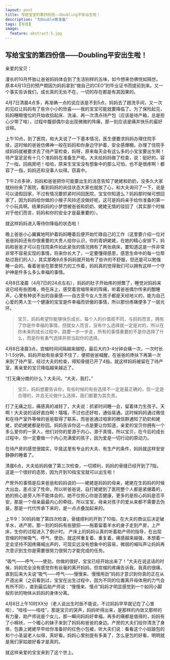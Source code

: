 ```yaml
---
layout: post
title: 写给宝宝的第四份信——Doubling平安出生啦！
description: "为Double做准备"
tags: [写信]
image:
  feature: abstract-5.jpg
---
```


## 写给宝宝的第四份信——Doubling平安出生啦！

亲爱的宝贝：

漫长的10月怀胎让爸爸妈妈体会到了生活别样的五味，如今想来仿佛恍如隔世。原本4月13日的预产期因为妈妈拿到“做自己的CEO”的毕业证书而提前到来。又一个事实告诉我们，成长真的无处不在，一切的存在都是有其因果的。

4月7日清晨4点多，再准确一点的说应该是不到5点，妈妈去了趟洗手间，又一次的见红让妈妈有了些许小小的欣喜——我的宝宝可能就要降临了。为了保险起见，妈妈睡眼惺忪的开始收拾起床、洗澡、再一次清点待产包（应该是待产箱，总是担心少带了啥），过程中腹部偶尔会出现微微的阵痛，那一刻应该是痛并快乐的最好诠释。

上午10点，到了医院，和大夫说了一下基本情况，医生便要求妈妈办理住院手续，这时候的爸爸仿佛神一般在妈妈和你身边守护着，安全感爆棚。办理了住院手续妈妈就被要求去了待产室检查，妈呀，原来每天会有这么多的小宝宝要出生啊！待产室足足有十几个准妈妈在准备生产呢。大夫给妈妈做了检查，说：挺好的，容了一指，回病房吧！哈哈，原来生宝宝没有想象中的那么可怕，也不是很疼啊！都容了一指，妈妈还和没事人似得。窃喜中。

下午2点多钟，妈妈和爸爸把你可能要出生的消息告知了姥姥和奶奶，没多久大家就纷纷来了医院，看到妈妈的尚佳状态大家也就放了心，和大夫询问了一下，说是可以请假回家，不过有情况要抓紧时间回医院，宝宝你知道么？妈妈那时候可想回家了，因为妈妈给你做的小猴子风铃还没做好呢，这可是妈妈亲手给你准备的第一个小玩具啊。结果妈妈的小梦想被爸爸和奶奶、姥姥无情的驳回了（其实那个时候对于他们而言，妈妈和你的安全才是最重要的）。

就这样妈妈进入等待你降临的状态啦！

晚上爸爸小心翼翼地呵护着妈妈睡着后便开始忙碌自己的工作（这里要介绍一位对爸爸妈妈还有你很重要的大贵人给你认识，你的青妍姥姥，在她的精心安排下，妈妈和爸爸才可以在住院条件如此紧张的情况拥有了两张病床，要知道这是一件非常非常不容易实现的事情，将来你长大了，一定要懂得感恩，感恩生命中的每一位帮助过我们的人），其实那晚9点多妈妈就开始有了些许的不舒服，但还是可以勉强睡一会的。看着爸爸在那里努力的工作着，妈妈真的觉得我们可以拥有这样一个守护神是件多么多么幸福的事情。

4月8日凌晨（4月7日的24点左右），妈妈的肚子开始疼的频繁了，睡觉对妈妈来说已经有些困难，倚在床上，感受着宫缩带来的阵痛，听着爸爸偶尔传来的酣睡声，心里有种说不出的自豪感——自古至今女人生孩子都是天经地义的，能为自己心爱的男人生一个健康的宝宝是件幸福而骄傲的事情，所以那份疼痛便多了一层光环。

> 宝贝，妈妈希望你能够快乐成长，每个人的价值观不同，与妈妈而言，拥有了你是件幸福的事情，但就女人而言，没有什么选择就一定是对的，所以在你未来的成长过程中，路要一步一步走，所有的事情重要的不是你选择了什么，而是你有勇气选择并担当起你的选择。

4月8日凌晨3点，宫缩时间间隔越来越短，最后大约3-4分钟会痛一次，一次时长1-1.5分钟。妈妈开始有些承受不住了，便把爸爸喊醒，在爸爸的搀扶下再第一次来到了待产室，经过大夫的检查，得知骨缝已开了4指，就这样妈妈被留在了待产室，离亲爱的宝贝降临越来越近了。

“打无痛分娩的针么？大夫问。“大夫，我打。”

> 宝贝，妈妈想要告诉你，有些时候的有些选择不一定是最正确的，但一定是合理的，并且无论做什么选择，我们都要为其负责。

打了无痛之后，痛感真的减轻了，大夫说：抓紧时间睡一会，留着体力生孩子。天啊！大夫说的话好直白啊！嘻嘻，不过也还好啦，通俗易通。这时候妈妈通过微信和在待产室外等候的爸爸取得了联系，而爸爸通过咱家的微信群通知了奶奶和姥姥，奶奶姥姥都是秒回。妈妈告诉你这一点是要让你知道，亲爱的宝贝你拥有一个多么爱你的一家人，他们对你的爱源于内心，源于真情，所以宝贝，在今后的成长过程中，你一定要做一个内心充满爱的孩子，因为爱是一切行动的原动力。

在待产房的感觉很踏实，毕竟这里有专业的大夫、有生产的条件，妈妈就这样安安静静的睡着了。

清晨6点，大夫给妈妈做了第三次检查，一切顺利，妈妈的骨缝已经开到了7指，这是一个很好的态势，因为开到10指宝宝就可以出生啦！

产房外的事情是后来爸爸和妈妈说的——姥姥是妈妈的母亲，姥姥在生妈妈的时候大出血，差点没了性命，所以听爸爸说，自打姥姥到了医院整个人都是紧绷着的，她的担心是旁人所不能体会的，她不仅担心你是否健康，更多的是担心妈妈是否平安，那是一个母亲最最内心的牵挂。所以宝宝，母亲对孩子的爱从来都不需要去伪装，那是一代代传承下来的，是一点点叠加起来的。

上午9：30妈妈做了第四次检查，骨缝顺利的开到了10指，在大夫的商议后决定破羊水，进产房。那一刻的妈妈有些狼狈——拖着留着羊水的身子走到产房，上产床，生你的过程进入了倒计时。
产床上的妈妈认真的听着助产师的指导，在出现宫缩的时候吸气、呼气、使劲，就这样重复着、重复着，痛感越来越强，本想着一定会坚持不因疼痛喊出声的，可现实远没有想象中的容易，微弱的喊叫声让妈妈再次意识到生你是需要很努力很努力才能完成的任务。

“吸气——呼气——使劲，你做的很好，宝宝已经开始出来了！”大夫在说这话的时候，妈妈完全没有感觉你有丝毫的离开妈妈，但宫缩的疼痛告诉我，我真的很痛，直到后来大夫说“吸气——呼气——慢慢来、慢慢用劲”妈妈才意识到你真的正在从产道出来（之前看到过，宝宝在出生过程中，因为不同的位置离开母体用的力气会有所不同），直到最后助产师说：“慢慢来、慢点”妈妈才明显感觉到一个如同小脚般形状的物体从妈妈的身体分离。

4月8日上午10时XX分（老人说出生时辰不能说，不过妈妈早早就记在了心里啦），“哇哇——哇哇”，那是宝贝的哭声，妈妈听得出来，是那样的内敛又那样的有力量，助产师说是个女儿，那一瞬间妈妈好幸福，再多的痛都是值得的，妈妈有了小棉袄，一个暖心的妹子来到了妈妈和爸爸的身边。产房的大夫们给你清洗了身体，包裹上姥姥早早给你准备好的红色小包被，听大夫们说：看看这个小姑娘包的和个小圣诞老人似得，真好看。妈妈心里别提有多美了，怎么是包的好看，明明就是我们家姑娘好看才是真的。

就这样亲爱的宝宝来到了这个世上。



<!--自古至今，很多领域的人们都在探索价值观是什么。价值观这个词起源于拉丁语的词根：**valeo**，表示**坚强起来**的含义。-->


<!--
{% highlight bash %}
http://growup.top
{% endhighlight %}
-->